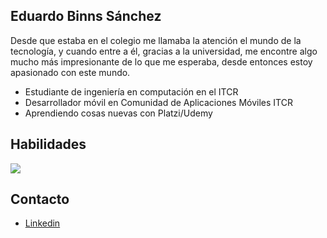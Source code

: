 Eduardo Binns Sánchez
-------------
Desde que estaba en el colegio me llamaba la atención el mundo de la tecnología, y cuando entre a él, gracias a la universidad,
me encontre algo mucho más impresionante de lo que me esperaba, desde entonces estoy apasionado con este mundo.

- Estudiante de ingeniería en computación en el ITCR
- Desarrollador móvil en Comunidad de Aplicaciones Móviles ITCR
- Aprendiendo cosas nuevas con Platzi/Udemy

Habilidades
-------------
![](https://img.shields.io/badge/Code-React-informational?style=flat&logo=react&color=61DAFB)


Contacto
-------------

- [Linkedin](ww.linkedin.com/in/eduar-binns "Linkedin")


